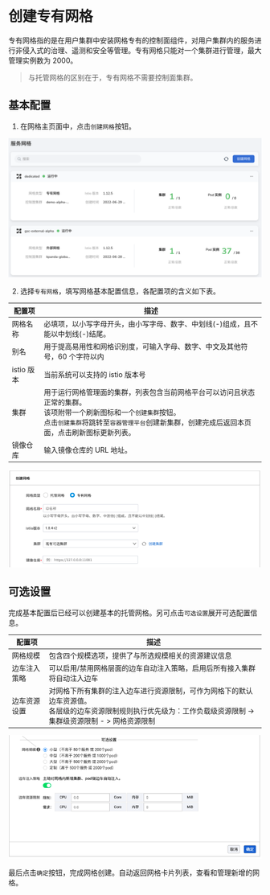 # 创建专有网格

专有网格指的是在用户集群中安装网格专有的控制面组件，对用户集群内的服务进行非侵入式的治理、遥测和安全等管理。专有网格只能对一个集群进行管理，最大管理实例数为 2000。

> 与托管网格的区别在于，专有网格不需要控制面集群。

## 基本配置

1. 在网格主页面中，点击`创建网格`按钮。

  ![专有网格](../../images/servicemesh01.png)

2. 选择`专有网格`，填写网格基本配置信息，各配置项的含义如下表。

| 配置项           | 描述                                                         |
| ---------------- | ------------------------------------------------------------ |
| 网格名称         | 必填项，以小写字母开头，由小写字母、数字、中划线(-)组成，且不能以中划线(-)结尾。                        |
| 别名| 用于提高易用性和网格识别度，可输入字母、数字、中文及其他符号，60 个字符以内 |
| istio 版本        | 当前系统可以支持的 istio 版本号                            |
| 集群       | 用于运行网格管理面的集群，列表包含当前网格平台可以访问且状态正常的集群。<br />该项附带一个刷新图标和一个`创建集群`按钮。<br />点击`创建集群`将跳转至`容器管理平台`创建新集群，创建完成后返回本页面，点击刷新图标更新列表。 |
| 镜像仓库         | 输入镜像仓库的 URL 地址。                             |

![基本配置](../../images/servicemesh03.png)

## 可选设置

完成基本配置后已经可以创建基本的托管网格。另可点击`可选设置`展开可选配置信息。

| 配置项       | 描述                                                         |
| ------------ | ------------------------------------------------------------ |
| 网格规模     | 包含四个规模选项，提供了与所选规模相关的资源建议信息         |
| 边车注入策略 | 可以启用/禁用网格层面的边车自动注入策略，启用后所有接入集群将自动注入边车 |
| 边车资源设置 | 对网格下所有集群的注入边车进行资源限制，可作为网格下的默认边车资源值。<br />各层级的边车资源限制规则执行优先级为：工作负载级资源限制 -> 集群级资源限制 - > 网格资源限制 |

![可选设置](../../images/servicemesh03-1.png)

最后点击`确定`按钮，完成网格创建。自动返回网格卡片列表，查看和管理新增的网格。
